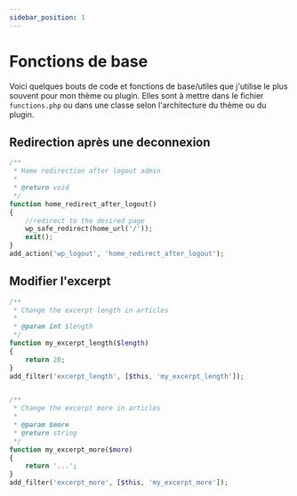 ```yaml
---
sidebar_position: 1
---
```


# Fonctions de base

Voici quelques bouts de code et fonctions de base/utiles que j'utilise le plus souvent pour mon thème ou plugin. Elles sont à mettre dans le fichier `functions.php` ou dans une classe selon l'architecture du thème ou du plugin.

## Redirection après une deconnexion

```php title="functions.php"
/**
 * Home redirection after logout admin
 *
 * @return void
 */
function home_redirect_after_logout()
{
    //redirect to the desired page
    wp_safe_redirect(home_url('/'));
    exit();
}
add_action('wp_logout', 'home_redirect_after_logout');
```

## Modifier l'excerpt

```php title="functions.php"
/**
 * Change the excerpt length in articles
 *
 * @param int $length
 */
function my_excerpt_length($length)
{
    return 20;
}
add_filter('excerpt_length', [$this, 'my_excerpt_length']);


/**
 * Change the excerpt more in articles
 *
 * @param $more
 * @return string
 */
function my_excerpt_more($more)
{
    return '...';
}
add_filter('excerpt_more', [$this, 'my_excerpt_more']);
```
